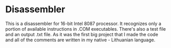 # Disassembler
This is a disassembler for 16-bit Intel 8087 processor. It recognizes only a portion of available instructions in .COM executables. There's also a test file and an output .txt file. As it was the first big project that I made the code and all of the comments are written in my native - Lithuanian language.
